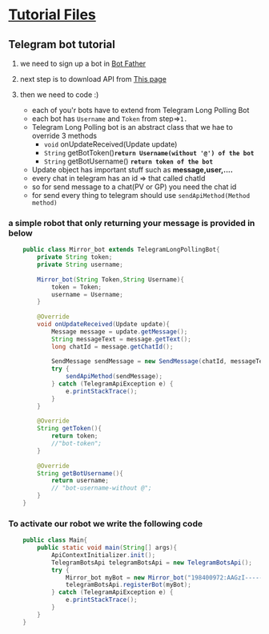 # [Tutorial Files](src\short_tutorial)

## Telegram bot tutorial
1. we need to sign up a bot in [Bot Father](https://t.me/botfather)
2. next step is to download API from [This page](https://github.com/rubenlagus/TelegramBots)
3. then we need to code :)

    +   each of you'r bots have to extend from Telegram Long Polling Bot
    +   each bot has `Username` and `Token` from step=>`1.`
    +   Telegram Long Polling bot is an abstract class that we hae to override 3 methods
        -   `void` onUpdateReceived(Update update)
        -   `String` getBotToken()**`return Username(without '@') of the bot`**
        -   `String` getBotUsername() **`return token of the bot`**
    +   Update object has important stuff such as **message,user,....**
    +   every chat in telegram has an id => that called chatId
    +   so for send message to a chat(PV or GP) you need the chat id
    +   for send every thing to telegram should use `sendApiMethod(Method method)`
    
### a simple robot that only returning your message is provided in below
```java
    public class Mirror_bot extends TelegramLongPollingBot{
        private String token;
        private String username;
        
        Mirror_bot(String Token,String Username){
            token = Token;
            username = Username;
        }
        
        @Override
        void onUpdateReceived(Update update){
            Message message = update.getMessage();
            String messageText = message.getText();
            long chatId = message.getChatId();
            
            SendMessage sendMessage = new SendMessage(chatId, messageText);
            try {
                sendApiMethod(sendMessage);
            } catch (TelegramApiException e) {
                e.printStackTrace();
            }
        }
        
        @Override
        String getToken(){
            return token;
            //"bot-token";
        }
        
        @Override
        String getBotUsername(){
            return username;
            // "bot-username-without @";
        }
    }
```

### To activate our robot we write the following code
```java
    public class Main{
        public static void main(String[] args){
            ApiContextInitializer.init();
            TelegramBotsApi telegramBotsApi = new TelegramBotsApi();
            try {
                Mirror_bot myBot = new Mirror_bot("198400972:AAGzI------------","-------");
                telegramBotsApi.registerBot(myBot);
            } catch (TelegramApiException e) {
                e.printStackTrace();
            }
        }
    }
```